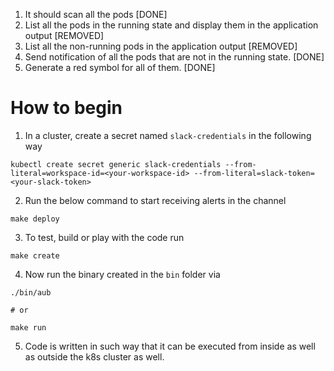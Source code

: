 1. It should scan all the pods [DONE]
2. List all the pods in the running state and display them in the application output [REMOVED]
3. List all the non-running pods in the application output [REMOVED]
4. Send notification of all the pods that are not in the running state. [DONE]
5. Generate a red symbol for all of them. [DONE]

# How to begin
1. In a cluster, create a secret named `slack-credentials` in the following way
```
kubectl create secret generic slack-credentials --from-literal=workspace-id=<your-workspace-id> --from-literal=slack-token=<your-slack-token>
```
2. Run the below command to start receiving alerts in the channel
```
make deploy
```
3. To test, build or play with the code run
```
make create
```
4. Now run the binary created in the `bin` folder via
```
./bin/aub

# or

make run
```
5. Code is written in such way that it can be executed from inside as well as outside the k8s cluster as well.